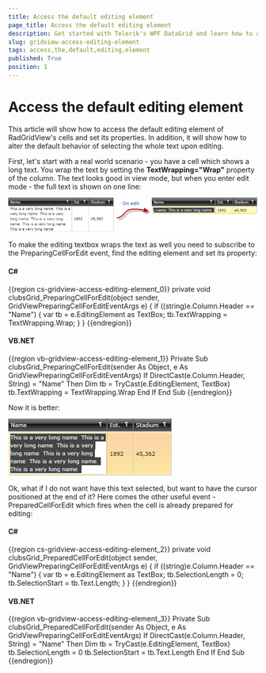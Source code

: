 ```yaml
---
title: Access the default editing element
page_title: Access the default editing element
description: Get started with Telerik's WPF DataGrid and learn how to access the default editing element of the cells and set its properties.
slug: gridview-access-editing-element
tags: access,the,default,editing,element
published: True
position: 1
---
```


# Access the default editing element

This article will show how to access the default editing element of RadGridView's cells and set its properties. In addition, it will show how to alter the default behavior of selecting the whole text upon editing. 

First, let's start with a real world scenario - you have a cell which shows a long text. You wrap the text by setting the __TextWrapping="Wrap"__ property of the column. The text looks good in view mode, but when you enter edit mode - the full text is shown on one line:

![](images/how_to_access_editing_element_gridview.png)

To make the editing textbox wraps the text as well you need to subscribe to the PreparingCellForEdit event, find the editing element and set its property:

#### __C#__

{{region cs-gridview-access-editing-element_0}}
	private void clubsGrid_PreparingCellForEdit(object sender, GridViewPreparingCellForEditEventArgs e)
	{
	    if ((string)e.Column.Header == "Name")
	    {
	        var tb = e.EditingElement as TextBox;
	        tb.TextWrapping = TextWrapping.Wrap;
	    }
	}
{{endregion}}

#### __VB.NET__

{{region vb-gridview-access-editing-element_1}}
	Private Sub clubsGrid_PreparingCellForEdit(sender As Object, e As GridViewPreparingCellForEditEventArgs)
	    If DirectCast(e.Column.Header, String) = "Name" Then
	        Dim tb = TryCast(e.EditingElement, TextBox)
	        tb.TextWrapping = TextWrapping.Wrap
	    End If
	End Sub
{{endregion}}

Now it is better:

![](images/how_to_access_editing_element_gridview2.png)

Ok, what if I do not want have this text selected, but want to have the cursor positioned at the end of it? Here comes the other useful event - PreparedCellForEdit which fires when the cell is already prepared for editing:

#### __C#__

{{region cs-gridview-access-editing-element_2}}
	private void clubsGrid_PreparedCellForEdit(object sender, GridViewPreparingCellForEditEventArgs e)
	{
	    if ((string)e.Column.Header == "Name")
	    {
	        var tb = e.EditingElement as TextBox;
	        tb.SelectionLength = 0;
	        tb.SelectionStart = tb.Text.Length;
	    }
	}
{{endregion}}

#### __VB.NET__

{{region vb-gridview-access-editing-element_3}}
	Private Sub clubsGrid_PreparedCellForEdit(sender As Object, e As GridViewPreparingCellForEditEventArgs)
	    If DirectCast(e.Column.Header, String) = "Name" Then
	        Dim tb = TryCast(e.EditingElement, TextBox)
	        tb.SelectionLength = 0
	        tb.SelectionStart = tb.Text.Length
	    End If
	End Sub
{{endregion}}




